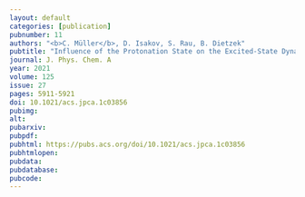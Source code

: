 ```yaml
---
layout: default
categories: [publication]
pubnumber: 11
authors: "<b>C. Müller</b>, D. Isakov, S. Rau, B. Dietzek"
pubtitle: "Influence of the Protonation State on the Excited-State Dynamics of Ruthenium(II) Complexes with Imidazole π-Extended Dipyridophenazine Ligands"
journal: J. Phys. Chem. A
year: 2021
volume: 125
issue: 27
pages: 5911-5921
doi: 10.1021/acs.jpca.1c03856
pubimg:
alt:
pubarxiv:
pubpdf: 
pubhtml: https://pubs.acs.org/doi/10.1021/acs.jpca.1c03856
pubhtmlopen: 
pubdata: 
pubdatabase: 
pubcode:
---
```

